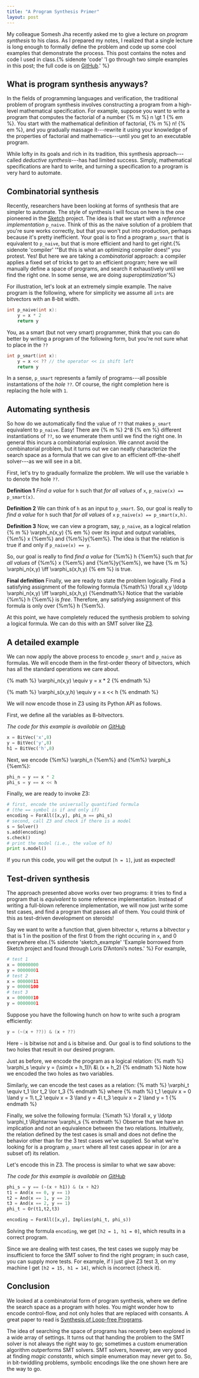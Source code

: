 ```yaml
---
title: "A Program Synthesis Primer"
layout: post
---
```


My colleague Somesh Jha recently asked me to give a lecture on *program synthesis* to his class.
As I prepared my notes, I realized that a single lecture is long enough to formally define the problem and code up some cool examples
that demonstrate the process.
This post contains the notes and code I used in class.{% sidenote 'code'
'I go through two simple examples in this post; the full code is on [GitHub](https://github.com/barghouthi/704examples/tree/master/synthesis).' %}

## What is program synthesis anyways?

In the fields of programming languages and verification,
the traditional problem of program synthesis involves
constructing a program from a high-level mathematical specification.
For example, suppose you want to write a program
that computes the factorial of a number {% m %} n \gt 1 {% em %}.
You start with the mathematical definition of factorial,
{% m %} n! {% em %}, and you gradually massage
it---rewrite it using your knowledge of the properties of
factorial and mathematics---until you get to an executable program.

While lofty in its goals and rich in its tradition, this synthesis approach---called *deductive synthesis*---has had limited success.
Simply, mathematical specifications are hard to write,
and turning a specification to a program is very hard to automate.

## Combinatorial synthesis

Recently, researchers have been looking at forms
of synthesis that are simpler to automate.
The style of synthesis I will focus on here is
the one pioneered in the [Sketch](https://people.csail.mit.edu/asolar/papers/thesis.pdf) project.
The idea is that we start with a *reference implementation* ```p_naive```.
Think of this as the naive solution of a problem
that you're sure works correctly, but that you won't put into production, perhaps because it's pretty inefficient.
Your goal is to find a program ```p_smart```
that is equivalent to ```p_naive```,
but that is more efficient and hard to get right.{% sidenote 'compiler' '"But this is what an optimizing compiler does!" you protest. Yes! But here we are taking a *combinatorial* approach: a compiler applies a fixed set of tricks to get to an efficient program; here we will manually define a space of programs, and search it exhaustively until we find the right one. In some sense, we are doing *superoptimization*'%}


For illustration, let's look at an extremely simple example.
The naive program is the following,
where for simplicity we assume all ```ints``` are bitvectors with an 8-bit width.

``` c
int p_naive(int x):
    y = x * 2
    return y
```
You, as a smart (but not very smart) programmer, think
that you can do better by writing a program of the following
form, but you're not sure what to place in the ```??```

``` c
int p_smart(int x):
    y = x << ?? // the operator << is shift left
    return y
```
In a sense, ```p_smart``` represents a family
of programs---all possible instantations of the *hole* ```??```.
Of course, the right completion here is replacing
the hole with ```1```.

## Automating synthesis

So how do we automatically find the value of ```??```
that makes ```p_smart``` equivalent to ```p_naive```.
Easy! There are {% m %} 2^8 {% em %} different instantiations 
of ```??```, so we enumerate
them until we find the right one.
In general this incurs a combinatorial explosion.
We cannot avoid the combinatorial problem,
but it turns out we can neatly characterize the
search space as a formula that we can give to an efficient
off-the-shelf solver---as we will see in a bit.

First, let's try to gradually formalize the problem.
We will use the variable ````h````
to denote the hole ```??```.

**Definition 1** *Find a value* for ```h```
such that *for all values* of ```x```,
```p_naive(x) == p_smart(x)```.

**Definition 2**  We can think of ```h``` as
an input to ```p_smart```.
So, our goal is really to
*find a value* for ```h```
such that *for all values* of ```x```
```p_naive(x) == p_smart(x,h)```.

**Definition 3** Now, we can view a program, say, ```p_naive```,
as a logical relation {% m %} \varphi_n(x,y) {% em %}
over its input and output variables, {%m%} x {%em%} and {%m%}y{%em%}.
The idea is that the relation is true if and only
if ```p_naive(x) == y```.

So, our goal is really to find
*find a value* for {%m%} h {%em%}
such that *for all values* of  {%m%} x {%em%} and {%m%}y{%em%},
we have
{% m %} \varphi_n(x,y) \iff \varphi_s(x,h,y) {% em %}
is true.

**Final definition**
Finally, we are ready to state the problem logically.
Find a satisfying assignment of the following formula
{%math%}
\forall x,y \ldotp \varphi_n(x,y) \iff \varphi_s(x,h,y)
{%endmath%}
Notice that the variable {%m%} h {%em%}
is *free*. Therefore, any satisfying assignment
of this formula is only over {%m%} h {%em%}.

At this point, we have completely
reduced the synthesis problem to solving a logical
formula. We can do this with an SMT solver like [Z3](https://github.com/Z3Prover/z3).

## A detailed example

We can now apply the above
process to encode ```p_smart``` and ```p_naive``` as formulas.
We will encode them in the first-order theory of bitvectors,
which has all the standard operations we care about.

{% math %}
\varphi_n(x,y) \equiv y = x * 2
{% endmath %}

{% math %}
\varphi_s(x,y,h) \equiv y = x << h
{% endmath %}

We will now encode those in Z3
using its Python API
as follows.

First, we define all the variables
as 8-bitvectors.

*The code for this example is available
on [GitHub](http://github.com/barghouthi/704examples/blob/master/synthesis/synth.py)*

```python
x = BitVec('x',8)
y = BitVec('y',8)
h1 = BitVec('h',8)
```

Next, we encode {%m%} \varphi_n {%em%} and {%m%} \varphi_s {%em%}:
```python
phi_n = y == x * 2
phi_s = y == x << h
```

Finally, we are ready to invoke Z3:

```python
# first, encode the universally quantified formula
# (the == symbol is if and only if)
encoding = ForAll([x,y], phi_n == phi_s)
# second, call Z3 and check if there is a model
s = Solver()
s.add(encoding)
s.check()
# print the model (i.e., the value of h)
print s.model()
```

If you run this code, you will get the output ```[h = 1]```,
just as expected!

## Test-driven synthesis

The approach presented above works over two programs:
it tries to find a program that is *equivalent* to
some reference implementation.
Instead of writing a full-blown reference implementation,
we will now just write some test cases,
and find a program that passes all of them.
You could think of this as test-driven development on steroids!

Say we want to write a function that, given
bitvector ```x```, returns a bitvector ```y``` that is 1  in the
position of the first 0 from the right occuring in ```x```, and 0 everywhere else.{% sidenote 'sketch_example' 'Example borrowed from Sketch project and found through Loris D’Antoni’s notes.' %}
For example,
``` python
# test 1
x = 00000000
y = 00000001
# test 2
x = 00000011
y = 00000100
# test 3
x = 00000010
y = 00000001
```

Suppose you have the following hunch on how to write
such a program efficiently:
```c
y = (~(x + ??)) & (x + ??)
```
Here ```~``` is bitwise not and ```&``` is bitwise and.
Our goal is to find solutions to the two holes
that result in our desired program.

Just as before, we encode the program as a logical relation:
{% math %}
\varphi_s \equiv y = (\sim(x + h_1))\ \&\ (x + h_2)
{% endmath %}
Note how we encoded the two holes as two variables.

Similarly, we can encode the test cases as a relation:
{% math %}
\varphi_t \equiv  t_1 \lor t_2 \lor t_3
{% endmath %}
where
{% math %}
t_1 \equiv x = 0 \land y = 1\\
t_2 \equiv x = 3 \land y = 4\\
t_3 \equiv x = 2 \land y = 1
{% endmath %}

Finally, we solve the following formula:
{%math %}
\forall x, y \ldotp \varphi_t \Rightarrow \varphi_s
{% endmath %}
Observe that we have an implication and not an equivalence
between the two relations.
Intuitively, the relation defined by the test cases
is small and does not define the behavior other than for
the 3 test cases we've supplied.
So what we're looking for is a program ```p_smart```
where all
test cases appear in (or are a subset of) its relation.

Let's encode this in Z3.
The process is similar to what we saw above:

*The code for this example is available
on [GitHub](http://github.com/barghouthi/704examples/blob/master/synthesis/synth_test.py)*

```python
phi_s = y == (~(x + h1)) & (x + h2)
t1 = And(x == 0, y == 1)
t2 = And(x == 1, y == 2)
t3 = And(x == 2, y == 1)
phi_t = Or(t1,t2,t3)

encoding = ForAll([x,y], Implies(phi_t, phi_s))
```

Solving the formula ```encoding```,
we get ```[h2 = 1, h1 = 0]```, which results in a correct program.

Since we are dealing with test cases,
the test cases we supply may be insufficient to force the SMT
solver to find the right program; in such case,
you can supply more tests.
For example, if I just give Z3 test 3, on my machine I get
```[h2 = 15, h1 = 14]```, which is incorrect (check it).

## Conclusion
We looked at a combinatorial form of program synthesis, where we define the search space as a program with holes.
You might wonder how to encode control-flow, and not only holes that
are replaced with consants. A great paper to read is [Synthesis of Loop-free Programs](http://www.csl.sri.com/users/tiwari/papers/pldi2011-bitvector.pdf).

The idea of searching the space of programs has recently
been explored in a wide array of settings. It turns out
that handing the problem to the SMT solver is not always the right
way to go; sometimes a custom enumeration algorithm outperforms
SMT solvers. SMT solvers, however, are very good at finding
*magic constants*, which simple enumeration may never get to.
So, in bit-twiddling problems, symbolic encodings like the one shown here are the way to go.
